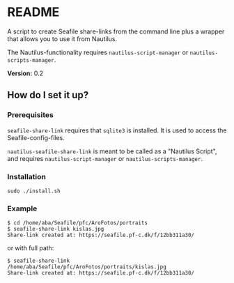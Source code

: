 # README #

A script to create Seafile share-links from the command line plus a 
wrapper that allows you to use it from Nautilus.

The Nautilus-functionality requires `nautilus-script-manager` or
`nautilus-scripts-manager`.

**Version:** 0.2

## How do I set it up? ##

### Prerequisites ###

`seafile-share-link` requires that `sqlite3` is installed.
It is used to access the Seafile-config-files.

`nautilus-seafile-share-link` is meant to be called as a "Nautilus Script",
and requires `nautilus-script-manager` or `nautilus-scripts-manager`.

### Installation ###

    sudo ./install.sh

### Example ###

    $ cd /home/aba/Seafile/pfc/AroFotos/portraits
    $ seafile-share-link kislas.jpg
    Share-link created at: https://seafile.pf-c.dk/f/12bb311a30/

or with full path:

    $ seafile-share-link /home/aba/Seafile/pfc/AroFotos/portraits/kislas.jpg 
    Share-link created at: https://seafile.pf-c.dk/f/12bb311a30/
